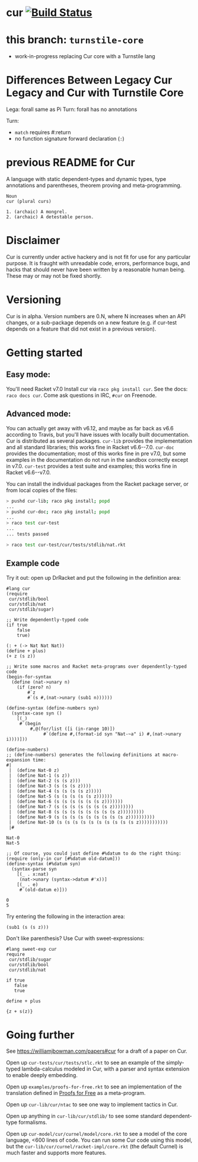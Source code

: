 cur [![Build Status](https://travis-ci.org/stchang/cur.svg?branch=turnstile-core)](https://travis-ci.org/stchang/cur/)
===

this branch: `turnstile-core`
=============================

- work-in-progress replacing Cur core with a Turnstile lang

Differences Between Legacy Cur Legacy and Cur with Turnstile Core
=================================================================
Lega: forall same as Pi
Turn: forall has no annotations

Turn:
- `match` requires #:return
- no function signature forward declaration (`:`)


previous README for Cur
=======================

A language with static dependent-types and dynamic types, type
annotations and parentheses, theorem proving and meta-programming.

```
Noun
cur (plural curs)

1. (archaic) A mongrel.
2. (archaic) A detestable person.
```

Disclaimer
==========
Cur is currently under active hackery and is not fit for use for any
particular purpose. It is fraught with unreadable code, errors,
performance bugs, and hacks that should never have been written by a
reasonable human being.
These may or may not be fixed shortly.

Versioning
=======
Cur is in alpha. Version numbers are 0.N, where N increases when an
API changes, or a sub-package depends on a new feature (e.g. if
cur-test depends on a feature that did not exist in a previous version).

Getting started
===============

## Easy mode:
You'll need Racket v7.0
Install cur via `raco pkg install cur`. See the docs: `raco docs cur`. Come ask questions in IRC,
`#cur` on Freenode.

## Advanced mode:
You can actually get away with v6.12, and maybe as far back as v6.6 according to
Travis, but you'll have issues with locally built documentation.
Cur is distributed as several packages.
`cur-lib` provides the implementation and all standard libraries; this works
fine in Racket v6.6--7.0.
`cur-doc` provides the documentation; most of this works fine in pre v7.0, but
some examples in the documentation do not run in the sandbox correctly except in
v7.0.
`cur-test` provides a test suite and examples; this works fine in Racket
v6.6--v7.0.

You can install the individual packages from the Racket package server, or from local copies of the
files:

```sh
> pushd cur-lib; raco pkg install; popd
...
> pushd cur-doc; raco pkg install; popd
...
> raco test cur-test
...
... tests passed
```

```sh
> raco test cur-test/cur/tests/stdlib/nat.rkt
```

## Example code
Try it out: open up DrRacket and put the following in the definition area:

```racket
#lang cur
(require
 cur/stdlib/bool
 cur/stdlib/nat
 cur/stdlib/sugar)

;; Write dependently-typed code
(if true
    false
    true)

(: + (-> Nat Nat Nat))
(define + plus)
(+ z (s z))

;; Write some macros and Racket meta-programs over dependently-typed code
(begin-for-syntax
  (define (nat->unary n)
    (if (zero? n)
        #`z
        #`(s #,(nat->unary (sub1 n))))))

(define-syntax (define-numbers syn)
  (syntax-case syn ()
    [(_)
     #`(begin
         #,@(for/list ([i (in-range 10)])
              #`(define #,(format-id syn "Nat-~a" i) #,(nat->unary i))))]))

(define-numbers)
;; (define-numbers) generates the following definitions at macro-expansion time:
#|
 |  (define Nat-0 z)
 |  (define Nat-1 (s z))
 |  (define Nat-2 (s (s z)))
 |  (define Nat-3 (s (s (s z))))
 |  (define Nat-4 (s (s (s (s z)))))
 |  (define Nat-5 (s (s (s (s (s z))))))
 |  (define Nat-6 (s (s (s (s (s (s z)))))))
 |  (define Nat-7 (s (s (s (s (s (s (s z))))))))
 |  (define Nat-8 (s (s (s (s (s (s (s (s z)))))))))
 |  (define Nat-9 (s (s (s (s (s (s (s (s (s z))))))))))
 |  (define Nat-10 (s (s (s (s (s (s (s (s (s (s z)))))))))))
 |#

Nat-0
Nat-5

;; Of course, you could just define #%datum to do the right thing:
(require (only-in cur [#%datum old-datum]))
(define-syntax (#%datum syn)
  (syntax-parse syn
    [(_ . x:nat)
     (nat->unary (syntax->datum #'x))]
    [(_ . e)
     #`(old-datum e)]))

0
5
```

Try entering the following in the interaction area:
```racket
(sub1 (s (s z)))
```

Don't like parenthesis? Use Cur with sweet-expressions:
```racket
#lang sweet-exp cur
require
 cur/stdlib/sugar
 cur/stdlib/bool
 cur/stdlib/nat

if true
   false
   true

define + plus

{z + s(z)}
```

Going further
=============

See https://williamjbowman.com/papers#cur for a draft of a paper on Cur.

Open up `cur-tests/cur/tests/stlc.rkt` to see an example of the
simply-typed lambda-calculus modeled in Cur, with a parser and syntax
extension to enable deeply embedding.

Open up `examples/proofs-for-free.rkt` to see an implementation of the
translation defined in [Proofs for Free](http://staff.city.ac.uk/~ross/papers/proofs.html) as a meta-program.

Open up `cur-lib/cur/ntac` to see one way to implement tactics in Cur.

Open up anything in `cur-lib/cur/stdlib/` to see some standard dependent-type
formalisms.

Open up `cur-model/cur/curnel/model/core.rkt` to see a model of the core
language, <600 lines of code.
You can run some Cur code using this model, but the
`cur-lib/cur/curnel/racket-impl/core.rkt` (the default Curnel) is much
faster and supports more features.
